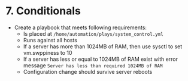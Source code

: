 # 7. Conditionals

* Create a playbook that meets following requirements:
    * Is placed at `/home/automation/plays/system_control.yml`
    * Runs against all hosts 
    * If a server has more than 1024MB of RAM, then use sysctl to set vm.swppiness to 10
    * If a server has less or equal to 1024MB of RAM exist with error message `Server has less than required 1024MB of RAM`
    * Configuration change should survive server reboots